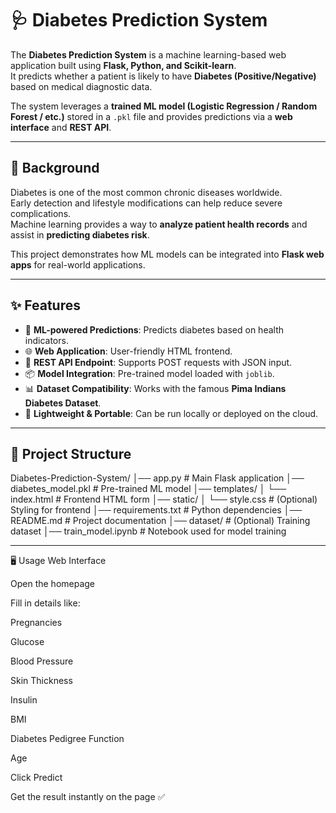 # 🩺 Diabetes Prediction System

The **Diabetes Prediction System** is a machine learning-based web application built using **Flask, Python, and Scikit-learn**.  
It predicts whether a patient is likely to have **Diabetes (Positive/Negative)** based on medical diagnostic data.  

The system leverages a **trained ML model (Logistic Regression / Random Forest / etc.)** stored in a `.pkl` file and provides predictions via a **web interface** and **REST API**.

---

## 📖 Background

Diabetes is one of the most common chronic diseases worldwide.  
Early detection and lifestyle modifications can help reduce severe complications.  
Machine learning provides a way to **analyze patient health records** and assist in **predicting diabetes risk**.

This project demonstrates how ML models can be integrated into **Flask web apps** for real-world applications.

---

## ✨ Features
- 🔮 **ML-powered Predictions**: Predicts diabetes based on health indicators.  
- 🌐 **Web Application**: User-friendly HTML frontend.  
- 📡 **REST API Endpoint**: Supports POST requests with JSON input.  
- 📦 **Model Integration**: Pre-trained model loaded with `joblib`.  
- 📊 **Dataset Compatibility**: Works with the famous **Pima Indians Diabetes Dataset**.  
- 💾 **Lightweight & Portable**: Can be run locally or deployed on the cloud.  

---

## 📂 Project Structure
Diabetes-Prediction-System/
│── app.py # Main Flask application
│── diabetes_model.pkl # Pre-trained ML model
│── templates/
│ └── index.html # Frontend HTML form
│── static/
│ └── style.css # (Optional) Styling for frontend
│── requirements.txt # Python dependencies
│── README.md # Project documentation
│── dataset/ # (Optional) Training dataset
│── train_model.ipynb # Notebook used for model training


---

🖥️ Usage
Web Interface

Open the homepage

Fill in details like:

Pregnancies

Glucose

Blood Pressure

Skin Thickness

Insulin

BMI

Diabetes Pedigree Function

Age

Click Predict

Get the result instantly on the page ✅
